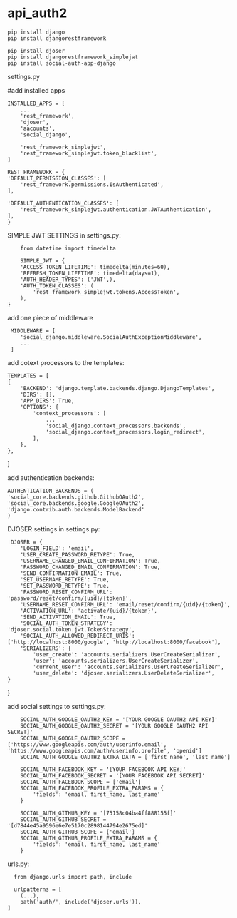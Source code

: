 # api_auth2
    pip install django
    pip install djangorestframework

    pip install djoser
    pip install djangorestframework_simplejwt
    pip install social-auth-app-django
 
settings.py

#add installed apps


    INSTALLED_APPS = [
        ...
        'rest_framework',
        'djoser',
        'aacounts',
        'social_django', 

        'rest_framework_simplejwt',
        'rest_framework_simplejwt.token_blacklist',
    ]    
 
    REST_FRAMEWORK = {
    'DEFAULT_PERMISSION_CLASSES': [
        'rest_framework.permissions.IsAuthenticated',
    ],

    'DEFAULT_AUTHENTICATION_CLASSES': [
        'rest_framework_simplejwt.authentication.JWTAuthentication',
    ],
    }
    
 SIMPLE JWT SETTINGS in settings.py:
 
        from datetime import timedelta

        SIMPLE_JWT = {
        'ACCESS_TOKEN_LIFETIME': timedelta(minutes=60),
        'REFRESH_TOKEN_LIFETIME': timedelta(days=1),
        'AUTH_HEADER_TYPES': ('JWT',),
        'AUTH_TOKEN_CLASSES': (
            'rest_framework_simplejwt.tokens.AccessToken',
        ),
    }
    
    
 add one piece of middleware
 
     MIDDLEWARE = [
        'social_django.middleware.SocialAuthExceptionMiddleware',
        ...
     ]
     
 add cotext processors to the templates:
 
    TEMPLATES = [
    {
        'BACKEND': 'django.template.backends.django.DjangoTemplates',
        'DIRS': [],
        'APP_DIRS': True,
        'OPTIONS': {
            'context_processors': [
                ...
                'social_django.context_processors.backends',
                'social_django.context_processors.login_redirect',
            ],
        },
    },
]

add authentication backends:
    
    AUTHENTICATION_BACKENDS = (
    'social_core.backends.github.GithubOAuth2',
    'social_core.backends.google.GoogleOAuth2',
    'django.contrib.auth.backends.ModelBackend'
    )

DJOSER settings in settings.py:
        
     DJOSER = {
        'LOGIN_FIELD': 'email',
        'USER_CREATE_PASSWORD_RETYPE': True,
        'USERNAME_CHANGED_EMAIL_CONFIRMATION': True,
        'PASSWORD_CHANGED_EMAIL_CONFIRMATION': True,
        'SEND_CONFIRMATION_EMAIL': True,
        'SET_USERNAME_RETYPE': True,
        'SET_PASSWORD_RETYPE': True,
        'PASSWORD_RESET_CONFIRM_URL': 'password/reset/confirm/{uid}/{token}',
        'USERNAME_RESET_CONFIRM_URL': 'email/reset/confirm/{uid}/{token}',
        'ACTIVATION_URL': 'activate/{uid}/{token}',
        'SEND_ACTIVATION_EMAIL': True,
        'SOCIAL_AUTH_TOKEN_STRATEGY': 'djoser.social.token.jwt.TokenStrategy',
        'SOCIAL_AUTH_ALLOWED_REDIRECT_URIS': ['http://localhost:8000/google', 'http://localhost:8000/facebook'],
        'SERIALIZERS': {
            'user_create': 'accounts.serializers.UserCreateSerializer',
            'user': 'accounts.serializers.UserCreateSerializer',
            'current_user': 'accounts.serializers.UserCreateSerializer',
            'user_delete': 'djoser.serializers.UserDeleteSerializer',
    }
}

add social settings to settings.py:

        SOCIAL_AUTH_GOOGLE_OAUTH2_KEY = '[YOUR GOOGLE OAUTH2 API KEY]'
        SOCIAL_AUTH_GOOGLE_OAUTH2_SECRET = '[YOUR GOOGLE OAUTH2 API SECRET]'
        SOCIAL_AUTH_GOOGLE_OAUTH2_SCOPE = ['https://www.googleapis.com/auth/userinfo.email', 'https://www.googleapis.com/auth/userinfo.profile', 'openid']
        SOCIAL_AUTH_GOOGLE_OAUTH2_EXTRA_DATA = ['first_name', 'last_name']

        SOCIAL_AUTH_FACEBOOK_KEY = '[YOUR FACEBOOK API KEY]'
        SOCIAL_AUTH_FACEBOOK_SECRET = '[YOUR FACEBOOK API SECRET]'
        SOCIAL_AUTH_FACEBOOK_SCOPE = ['email']
        SOCIAL_AUTH_FACEBOOK_PROFILE_EXTRA_PARAMS = {
            'fields': 'email, first_name, last_name'
        }

        SOCIAL_AUTH_GITHUB_KEY = '[75158c04ba4ff888155f]'
        SOCIAL_AUTH_GITHUB_SECRET = '[d7844e45a9596e6e7e5170c2898144794e2675ed]'
        SOCIAL_AUTH_GITHUB_SCOPE = ['email']
        SOCIAL_AUTH_GITHUB_PROFILE_EXTRA_PARAMS = {
            'fields': 'email, first_name, last_name'
        }

urls.py:

      from django.urls import path, include  
      
      urlpatterns = [
        (...),
        path('auth/', include('djoser.urls')),
    ]
